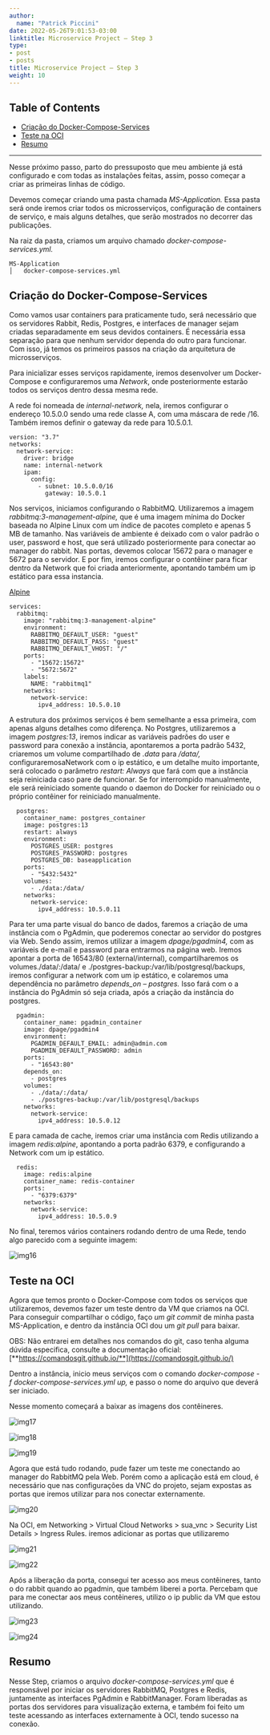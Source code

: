 ```yaml
---
author:
  name: "Patrick Piccini"
date: 2022-05-26T9:01:53-03:00
linktitle: Microservice Project – Step 3
type:
- post
- posts
title: Microservice Project – Step 3
weight: 10
---
```

## Table of Contents
- [Criação do Docker-Compose-Services](#cria%C3%A7%C3%A3o-do-docker-compose-services)
- [Teste na OCI](#teste-na-oci)
- [Resumo](#resumo)
---

Nesse próximo passo, parto do pressuposto que meu ambiente já está configurado e com todas as instalações feitas, assim, posso começar a criar as primeiras linhas de código.

Devemos começar criando uma pasta chamada _MS-Application._ Essa pasta será onde iremos criar todos os microsserviços, configuração de containers de serviço, e mais alguns detalhes, que serão mostrados no decorrer das publicações.

Na raiz da pasta, criamos um arquivo chamado _docker-compose-services.yml._

~~~ Estrutura
MS-Application
│   docker-compose-services.yml
~~~
## Criação do Docker-Compose-Services

Como vamos usar containers para praticamente tudo, será necessário que os servidores Rabbit, Redis, Postgres, e interfaces de manager sejam criadas separadamente em seus devidos containers. É necessária essa separação para que nenhum servidor dependa do outro para funcionar. Com isso, já temos os primeiros passos na criação da arquitetura de microsserviços.

Para inicializar esses serviços rapidamente, iremos desenvolver um Docker-Compose e configuraremos uma _Network_, onde posteriormente estarão todos os serviços dentro dessa mesma rede.

A rede foi nomeada de _internal-network,_ nela, iremos configurar o endereço 10.5.0.0 sendo uma rede classe A, com uma máscara de rede /16. Também iremos definir o gateway da rede para 10.5.0.1.

~~~ docker
version: "3.7"
networks:
  network-service:
    driver: bridge
    name: internal-network
    ipam:
      config:
        - subnet: 10.5.0.0/16
          gateway: 10.5.0.1
~~~

Nos serviços, iniciamos configurando o RabbitMQ. Utilizaremos a imagem _rabbitmq:3-management-alpine,_ que é uma imagem mínima do Docker baseada no Alpine Linux com um índice de pacotes completo e apenas 5 MB de tamanho. Nas variáveis de ambiente é deixado com o valor padrão o user, password e host, que será utilizado posteriormente para conectar ao manager do rabbit. Nas portas, devemos colocar 15672 para o manager e 5672 para o servidor. E por fim, iremos configurar o contêiner para ficar dentro da Network que foi criada anteriormente, apontando também um ip estático para essa instancia.

[Alpine](https://hub.docker.com/_/alpine)

~~~ docker
services:
  rabbitmq:
    image: "rabbitmq:3-management-alpine"
    environment:
      RABBITMQ_DEFAULT_USER: "guest"
      RABBITMQ_DEFAULT_PASS: "guest"
      RABBITMQ_DEFAULT_VHOST: "/"
    ports:
      - "15672:15672"
      - "5672:5672"
    labels:
      NAME: "rabbitmq1"
    networks:
      network-service:
        ipv4_address: 10.5.0.10
~~~

A estrutura dos próximos serviços é bem semelhante a essa primeira, com apenas alguns detalhes como diferença. No Postgres, utilizaremos a imagem _postgres:13_, iremos indicar as variáveis padrões do user e password para conexão a instância, apontaremos a porta padrão 5432, criaremos um volume compartilhado de _.data_ para _/data/,_ configuraremosaNetwork com o ip estático, e um detalhe muito importante, será colocado o parâmetro _restart: Always_ que fará com que a instância seja reiniciada caso pare de funcionar. Se for interrompido manualmente, ele será reiniciado somente quando o daemon do Docker for reiniciado ou o próprio contêiner for reiniciado manualmente.

~~~ docker
  postgres:
    container_name: postgres_container
    image: postgres:13
    restart: always
    environment:
      POSTGRES_USER: postgres
      POSTGRES_PASSWORD: postgres
      POSTGRES_DB: baseapplication
    ports:
      - "5432:5432"
    volumes:
      - ./data:/data/
    networks:
      network-service:
        ipv4_address: 10.5.0.11
~~~

Para ter uma parte visual do banco de dados, faremos a criação de uma instância com o PgAdmin, que poderemos conectar ao servidor do postgres via Web. Sendo assim, iremos utilizar a imagem _dpage/pgadmin4,_ com as variáveis de e-mail e password para entrarmos na página web. Iremos apontar a porta de 16543/80 (external/internal), compartilharemos os volumes./data/:/data/ e ./postgres-backup:/var/lib/postgresql/backups, iremos configurar a network com um ip estático, e colaremos uma dependência no parâmetro _depends\_on – postgres._ Isso fará com o a instância do PgAdmin só seja criada, após a criação da instância do postgres.

~~~ docker
  pgadmin:
    container_name: pgadmin_container
    image: dpage/pgadmin4
    environment:
      PGADMIN_DEFAULT_EMAIL: admin@admin.com
      PGADMIN_DEFAULT_PASSWORD: admin
    ports:
      - "16543:80"
    depends_on:
      - postgres
    volumes:
      - ./data/:/data/
      - ./postgres-backup:/var/lib/postgresql/backups
    networks:
      network-service:
        ipv4_address: 10.5.0.12
~~~

E para camada de cache, iremos criar uma instância com Redis utilizando a imagem _redis:alpine_, apontando a porta padrão 6379, e configurando a Network com um ip estático.

~~~ docker
  redis:
    image: redis:alpine
    container_name: redis-container
    ports:
      - "6379:6379"
    networks:
      network-service:
        ipv4_address: 10.5.0.9
~~~

No final, teremos vários containers rodando dentro de uma Rede, tendo algo parecido com a seguinte imagem:

![img16](/images/microservice_project/img16.jpg)

## Teste na OCI

Agora que temos pronto o Docker-Compose com todos os serviços que utilizaremos, devemos fazer um teste dentro da VM que criamos na OCI. Para conseguir compartilhar o código, faço _um git commit_ de minha pasta MS-Application, e dentro da instância OCI dou um _git pull_ para baixar.

OBS: Não entrarei em detalhes nos comandos do git, caso tenha alguma dúvida especifica, consulte a documentação oficial: [**https://comandosgit.github.io/**](https://comandosgit.github.io/)

Dentro a instância, inicio meus serviços com o comando _docker-compose -f docker-compose-services.yml up,_ e passo o nome do arquivo que deverá ser iniciado.

Nesse momento começará a baixar as imagens dos contêineres.

![img17](/images/microservice_project/img17.jpg)

![img18](/images/microservice_project/img18.jpg)

![img19](/images/microservice_project/img19.jpg)

Agora que está tudo rodando, pude fazer um teste me conectando ao manager do RabbitMQ pela Web. Porém como a aplicação está em cloud, é necessário que nas configurações da VNC do projeto, sejam expostas as portas que iremos utilizar para nos conectar externamente.

![img20](/images/microservice_project/img20.jpg)

Na OCI, em Networking > Virtual Cloud Networks > sua\_vnc > Security List Details > Ingress Rules. iremos adicionar as portas que utilizaremo

![img21](/images/microservice_project/img21.jpg)

![img22](/images/microservice_project/img22.jpg)

Após a liberação da porta, consegui ter acesso aos meus contêineres, tanto o do rabbit quando ao pgadmin, que também liberei a porta. Percebam que para me conectar aos meus contêineres, utilizo o ip public da VM que estou utilizando.

![img23](/images/microservice_project/img23.jpg)

![img24](/images/microservice_project/img24.jpg)

## Resumo

Nesse Step, criamos o arquivo _docker-compose-services.yml_ que é responsável por iniciar os servidores RabbitMQ, Postgres e Redis, juntamente as interfaces PgAdmin e RabbitManager. Foram liberadas as portas dos servidores para visualização externa, e também foi feito um teste acessando as interfaces externamente à OCI, tendo sucesso na conexão.
